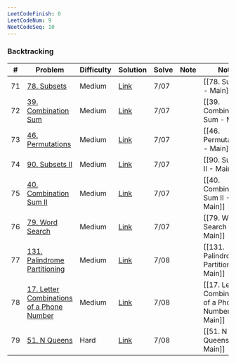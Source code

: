 ```yaml
---
LeetCodeFinish: 0
LeetCodeNum: 9
NeetCodeSeq: 10
---
```


### Backtracking

| #   | Problem                                                                                                           | Difficulty | Solution                                                                    | Solve | Note | Note                                                 |
| --- | ----------------------------------------------------------------------------------------------------------------- | ---------- | --------------------------------------------------------------------------- | ----- | ---- | ---------------------------------------------------- |
| 71  | [78. Subsets](https://leetcode.com/problems/subsets/)                                                             | Medium     | [Link](https://neetcode.io/solutions/subsets)                               | 7/07  |      | [[78. Subsets - Main]]                               |
| 72  | [39. Combination Sum](https://leetcode.com/problems/combination-sum/)                                             | Medium     | [Link](https://neetcode.io/solutions/combination-sum)                       | 7/07  |      | [[39. Combination Sum - Main]]                       |
| 73  | [46. Permutations](https://leetcode.com/problems/permutations/)                                                   | Medium     | [Link](https://neetcode.io/solutions/permutations)                          | 7/07  |      | [[46. Permutations - Main]]                          |
| 74  | [90. Subsets II](https://leetcode.com/problems/subsets-ii/)                                                       | Medium     | [Link](https://neetcode.io/solutions/subsets-ii)                            | 7/07  |      | [[90. Subsets II - Main]]                            |
| 75  | [40. Combination Sum II](https://leetcode.com/problems/combination-sum-ii/)                                       | Medium     | [Link](https://neetcode.io/solutions/combination-sum-ii)                    | 7/07  |      | [[40. Combination Sum II - Main]]                    |
| 76  | [79. Word Search](https://leetcode.com/problems/word-search/)                                                     | Medium     | [Link](https://neetcode.io/solutions/word-search)                           | 7/07  |      | [[79. Word Search - Main]]                           |
| 77  | [131. Palindrome Partitioning](https://leetcode.com/problems/palindrome-partitioning/)                            | Medium     | [Link](https://neetcode.io/solutions/palindrome-partitioning)               | 7/08  |      | [[131. Palindrome Partitioning - Main]]              |
| 78  | [17. Letter Combinations of a Phone Number](https://leetcode.com/problems/letter-combinations-of-a-phone-number/) | Medium     | [Link](https://neetcode.io/solutions/letter-combinations-of-a-phone-number) | 7/08  |      | [[17. Letter Combinations of a Phone Number - Main]] |
| 79  | [51. N Queens](https://leetcode.com/problems/n-queens/)                                                           | Hard       | [Link](https://neetcode.io/solutions/n-queens)                              | 7/08  |      | [[51. N Queens - Main]]                              |

